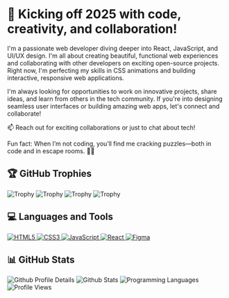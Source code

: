 # 🚀 Kicking off 2025 with code, creativity, and collaboration!

I'm a passionate web developer diving deeper into React, JavaScript, and UI/UX design. I'm all about creating beautiful, functional web experiences and collaborating with other developers on exciting open-source projects. Right now, I'm perfecting my skills in CSS animations and building interactive, responsive web applications.

I'm always looking for opportunities to work on innovative projects, share ideas, and learn from others in the tech community. If you're into designing seamless user interfaces or building amazing web apps, let's connect and collaborate!

📫 Reach out for exciting collaborations or just to chat about tech!

Fun fact: When I’m not coding, you’ll find me cracking puzzles—both in code and in escape rooms. 🧩🔐

## 🏆 GitHub Trophies

<!-- These trophy images come from the popular github-profile-trophy project -->
![Trophy](https://github-profile-trophy.vercel.app/?username=Cameron2525&theme=onedark&row=1&column=4)
![Trophy](https://github-profile-trophy.vercel.app/?username=Cameron2525&theme=onedark&no-frame=true&margin-w=4)
![Trophy](https://github-profile-trophy.vercel.app/?username=Cameron2525&theme=onedark&column=3)
![Trophy](https://github-profile-trophy.vercel.app/?username=Cameron2525&theme=onedark&row=2&column=4)

## 💻 Languages and Tools
<p>
  <a href="https://cameron2525.github.io/Personal-Portfolio/" target="_blank">
    <img src="https://img.shields.io/badge/HTML5-%23E34F26.svg?style=flat-square&logo=html5&logoColor=white" alt="HTML5" />
  </a>
  <a href="https://cameron2525.github.io/Personal-Portfolio/" target="_blank">
    <img src="https://img.shields.io/badge/CSS3-%231572B6.svg?style=flat-square&logo=css3&logoColor=white" alt="CSS3" />
  </a>
  <a href="https://cameron2525.github.io/PokemonSearchApp/" target="_blank">
    <img src="https://img.shields.io/badge/JavaScript-%23F7DF1E.svg?style=flat-square&logo=javascript&logoColor=black" alt="JavaScript" />
  </a>
  <a href="https://reactjs.org/" target="_blank">
    <img src="https://img.shields.io/badge/React-%2361DAFB.svg?style=flat-square&logo=react&logoColor=black" alt="React" />
  </a>
  <a href="https://www.figma.com/" target="_blank">
    <img src="https://img.shields.io/badge/Figma-%23F24E1E.svg?style=flat-square&logo=figma&logoColor=white" alt="Figma" />
  </a>
</p>

## 📊 GitHub Stats
<section id="stats">
  <img src="https://github-profile-summary-cards.vercel.app/api/cards/profile-details?username=Cameron2525&theme=tokyonight" alt="Github Profile Details" />
  <img src="https://github-profile-summary-cards.vercel.app/api/cards/stats?username=Cameron2525&theme=tokyonight" alt="Github Stats" />
  <img src="https://github-profile-summary-cards.vercel.app/api/cards/repos-per-language?username=Cameron2525&theme=tokyonight" alt="Programming Languages" />
</section>

<div>
  <img src="https://komarev.com/ghpvc/?username=Cameron2525&color=blueviolet&style=plastic" alt="Profile Views" />
</div>

<section id="waka">
  <!-- Additional WakaTime stats can go here -->
</section>
